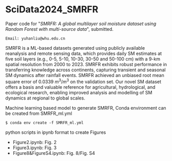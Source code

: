 # SciData2024_SMRFR
Paper code for "*SMRFR: A global multilayer soil moisture dataset using Random Forest with multi-source data*", submitted.

```
Email: yuhanliu@whu.edu.cn
```

SMRFR is a ML-based datasets generated using publicly available reanalysis and remote sensing data, which provides daily SM estimates at five soil layers (e.g., 0-5, 5-10, 10-30, 30-50 and 50-100 cm) with a 9-km spatial resolution from 2000 to 2023. SMRFR exhibits robust performance in transferring knowledge across continents, capturing transient and seasonal SM dynamics after rainfall events. SMRFR achieved an unbiased root mean square error of 0.0339 $m^{3}/m^{3}$ on the validation set. Our novel SM dataset offers a basis and valuable reference for agricultural, hydrological, and ecological research, enabling improved analysis and modelling of SM dynamics at regional to global scales.

Machine learning based model to generate SMRFR, Conda environment can be created from SMRFR_ml.yml
```
$ conda env create -f SMRFR_ml.yml
```
python scripts in ipynb format to create Figures
- Figure2.ipynb: Fig. 2
- Figure3.ipynb: Fig. 3
- Figure8&FigureS4.ipynb: Fig. 8/Fig. S4
